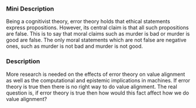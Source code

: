 ### Mini Description

Being a cognitivist theory, error theory holds that ethical statements express propositions. However, its central claim is that all such propositions are false. This is to say that moral claims such as murder is bad or murder is good are false. The only moral statements which are not false are negative ones, such as murder is not bad and murder is not good.

### Description

More research is needed on the effects of error theory on value alignment as well as the computational and epistemic implications in machines. If error theory is true then there is no right way to do value alignment. The real question is, if error theory is true then how would this fact affect how we do value alignment?

